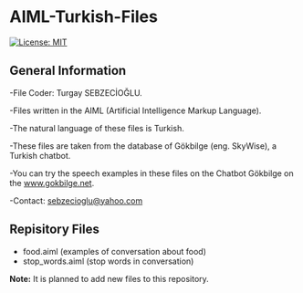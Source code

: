 # AIML-Turkish-Files
[![License: MIT](https://img.shields.io/badge/License-MIT-yellow.svg)](https://opensource.org/licenses/MIT)

## General Information

-File Coder: Turgay SEBZECİOĞLU.

-Files written in the AIML (Artificial Intelligence Markup Language).

-The natural language of these files is Turkish.

-These files are taken from the database of Gökbilge (eng. SkyWise), a Turkish chatbot.

-You can try the speech examples in these files on the Chatbot Gökbilge on the www.gokbilge.net. 

-Contact: sebzecioglu@yahoo.com

## Repisitory Files

* food.aiml (examples of conversation about food)
* stop_words.aiml (stop words in conversation)

**Note:** It is planned to add new files to this repository.
